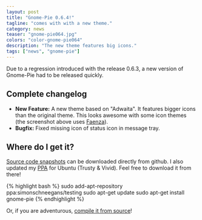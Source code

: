 ```yaml
---
layout: post
title: "Gnome-Pie 0.6.4!"
tagline: "comes with with a new theme."
category: news
teaser: "gnome-pie064.jpg"
colors: "color-gnome-pie064"
description: "The new theme features big icons."
tags: ["news", "gnome-pie"]
---
```


Due to a regression introduced with the release 0.6.3, a new version of Gnome-Pie had to be released quickly.

<!--more-->

## Complete changelog

* **New Feature:** A new theme based on "Adwaita". It features bigger icons than the original theme. This looks awesome with some icon themes (the screenshot above uses [Faenza](http://tiheum.deviantart.com/art/Faenza-Icons-173323228)).
* **Bugfix:** Fixed missing icon of status icon in message tray.


## Where do I get it?

[Source code snapshots](https://github.com/Simmesimme/Gnome-Pie/tags) can be downloaded directly from github. I also updated my [PPA](https://launchpad.net/~simonschneegans/+archive/ubuntu/testing) for Ubuntu (Trusty & Vivid). Feel free to download it from there!

{% highlight bash %}
sudo add-apt-repository ppa:simonschneegans/testing
sudo apt-get update
sudo apt-get install gnome-pie
{% endhighlight %}

Or, if you are adventurous, [compile it from source](/gnome-pie.html#toc5)!
